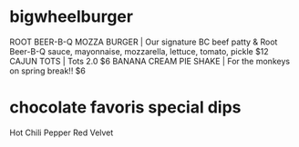 
# bigwheelburger
ROOT BEER-B-Q MOZZA BURGER | Our signature BC beef patty & Root Beer-B-Q sauce, mayonnaise, mozzarella, lettuce, tomato, pickle $12
CAJUN TOTS | Tots 2.0 $6
BANANA CREAM PIE SHAKE | For the monkeys on spring break!! $6

# chocolate favoris special dips
Hot Chili Pepper
Red Velvet


